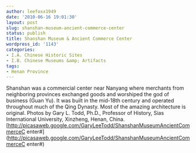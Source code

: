 ```yaml
---
author: leefoxx1949
date: '2010-06-16 19:01:30'
layout: post
slug: shanshan-museum-ancient-commerce-center
status: publish
title: Shanshan Museum & Ancient Commerce Center
wordpress_id: '1143'
categories:
- I.A. Chinese Historic Sites
- I.B. Chinese Museums &amp; Artifacts
tags:
- Henan Province
---
```


Shanshan was a commercial center near Nanyang where merchants from neighboring
provinces exchanged goods and worshiped the god of business (Guan Yu). It was
built in the mid-18th century and operated throughout much of the Qing
Dynasty. Most of the amazing architecture is original. Photos by Gary L. Todd,
Ph.D., Professor of History, Sias International University, Xinzheng, Henan,
China. [http://picasaweb.google.com/GaryLeeTodd/ShanshanMuseumAncientCommerceC
enter#](http://picasaweb.google.com/GaryLeeTodd/ShanshanMuseumAncientCommerceC
enter#)

